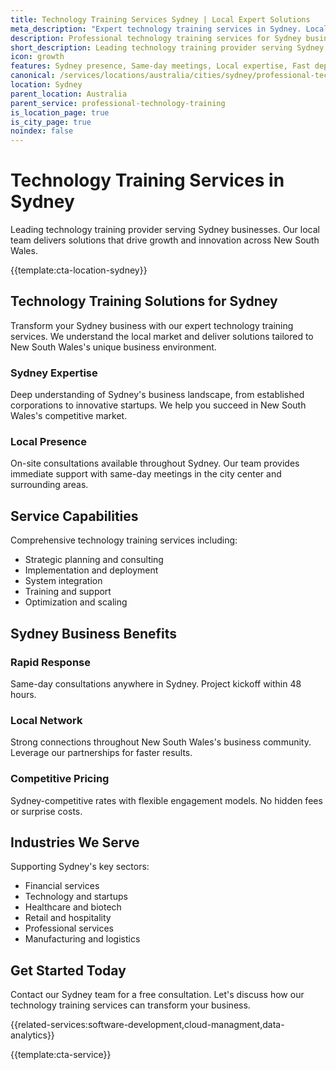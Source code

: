 ```yaml
---
title: Technology Training Services Sydney | Local Expert Solutions
meta_description: "Expert technology training services in Sydney. Local team, same-day consultations, proven results. Transform your business today."
description: Professional technology training services for Sydney businesses
short_description: Leading technology training provider serving Sydney and New South Wales.
icon: growth
features: Sydney presence, Same-day meetings, Local expertise, Fast deployment, Competitive rates, Proven track record
canonical: /services/locations/australia/cities/sydney/professional-technology-training-sydney.html
location: Sydney
parent_location: Australia
parent_service: professional-technology-training
is_location_page: true
is_city_page: true
noindex: false
---
```


# Technology Training Services in Sydney

Leading technology training provider serving Sydney businesses. Our local team delivers solutions that drive growth and innovation across New South Wales.

{{template:cta-location-sydney}}

## Technology Training Solutions for Sydney

Transform your Sydney business with our expert technology training services. We understand the local market and deliver solutions tailored to New South Wales's unique business environment.

### Sydney Expertise

Deep understanding of Sydney's business landscape, from established corporations to innovative startups. We help you succeed in New South Wales's competitive market.

### Local Presence

On-site consultations available throughout Sydney. Our team provides immediate support with same-day meetings in the city center and surrounding areas.

## Service Capabilities

Comprehensive technology training services including:
- Strategic planning and consulting
- Implementation and deployment
- System integration
- Training and support
- Optimization and scaling

## Sydney Business Benefits

### Rapid Response
Same-day consultations anywhere in Sydney. Project kickoff within 48 hours.

### Local Network
Strong connections throughout New South Wales's business community. Leverage our partnerships for faster results.

### Competitive Pricing
Sydney-competitive rates with flexible engagement models. No hidden fees or surprise costs.

## Industries We Serve

Supporting Sydney's key sectors:
- Financial services
- Technology and startups
- Healthcare and biotech
- Retail and hospitality
- Professional services
- Manufacturing and logistics

## Get Started Today

Contact our Sydney team for a free consultation. Let's discuss how our technology training services can transform your business.

{{related-services:software-development,cloud-managment,data-analytics}}

{{template:cta-service}}
